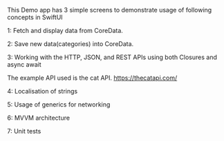 This Demo app has 3 simple screens to demonstrate usage of following concepts in SwiftUI



1: Fetch and display data from CoreData.

2: Save new data(categories) into CoreData.

3: Working with the  HTTP, JSON, and REST APIs using both Closures and async await

  The example API used is the cat API. https://thecatapi.com/

4: Localisation of strings

5: Usage of generics for networking

6: MVVM architecture

7: Unit tests

